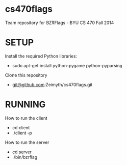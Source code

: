 cs470flags
==========

Team repository for BZRFlags - BYU CS 470 Fall 2014

SETUP
==========

Install the required Python libraries:
- sudo apt-get install python-pygame python-pyparsing

Clone this repository
- git@github.com:Zeimyth/cs470flags.git

RUNNING
==========

How to run the client
- cd client
- ./client -p <port>

How to run the server
- cd server
- ./bin/bzrflag
